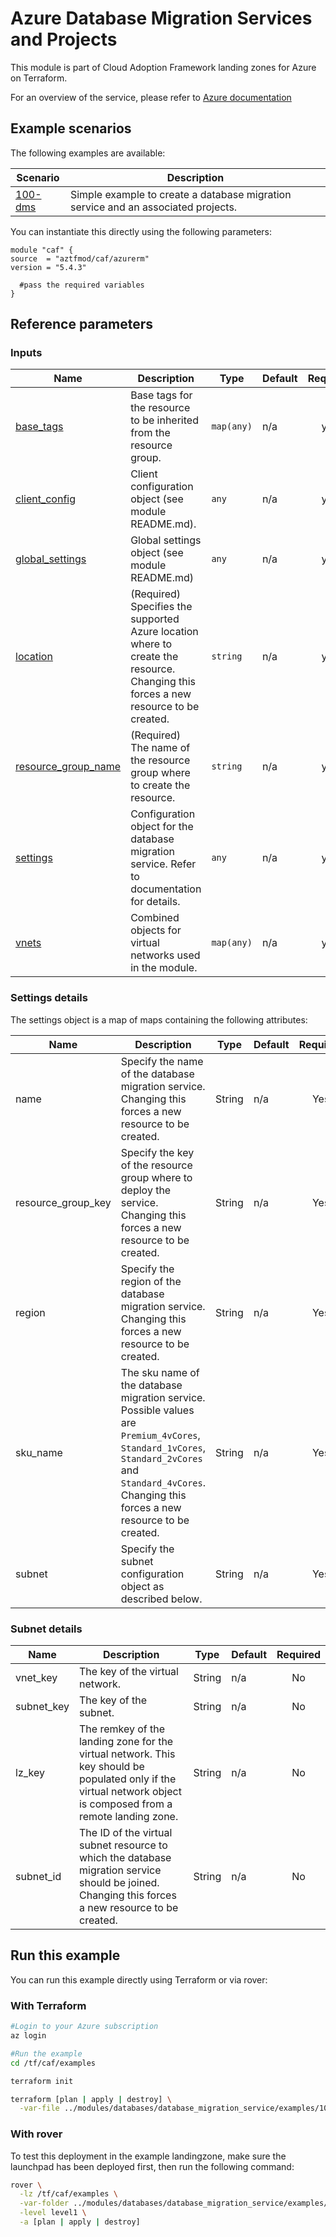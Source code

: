# Azure Database Migration Services and Projects

This module is part of Cloud Adoption Framework landing zones for Azure on Terraform.

For an overview of the service, please refer to [Azure documentation](https://azure.microsoft.com/en-us/services/database-migration/#overview)

## Example scenarios

The following examples are available:

| Scenario                                                     | Description                                                  |
| ------------------------------------------------------------ | ------------------------------------------------------------ |
| [100-dms](./examples/database_migration_services)     | Simple example to create a database migration service and an associated projects. |

You can instantiate this directly using the following parameters:

```hcl
module "caf" {
source  = "aztfmod/caf/azurerm"
version = "5.4.3"

  #pass the required variables
}
```

## Reference parameters

<!-- BEGINNING OF PRE-COMMIT-TERRAFORM DOCS HOOK -->
### Inputs

| Name | Description | Type | Default | Required |
|------|-------------|------|---------|:--------:|
| <a name="input_base_tags"></a> [base\_tags](#input\_base\_tags) | Base tags for the resource to be inherited from the resource group. | `map(any)` | n/a | yes |
| <a name="input_client_config"></a> [client\_config](#input\_client\_config) | Client configuration object (see module README.md). | `any` | n/a | yes |
| <a name="input_global_settings"></a> [global\_settings](#input\_global\_settings) | Global settings object (see module README.md) | `any` | n/a | yes |
| <a name="input_location"></a> [location](#input\_location) | (Required) Specifies the supported Azure location where to create the resource. Changing this forces a new resource to be created. | `string` | n/a | yes |
| <a name="input_resource_group_name"></a> [resource\_group\_name](#input\_resource\_group\_name) | (Required) The name of the resource group where to create the resource. | `string` | n/a | yes |
| <a name="input_settings"></a> [settings](#input\_settings) | Configuration object for the database migration service. Refer to documentation for details. | `any` | n/a | yes |
| <a name="input_vnets"></a> [vnets](#input\_vnets) | Combined objects for virtual networks used in the module. | `map(any)` | n/a | yes |
<!-- END OF PRE-COMMIT-TERRAFORM DOCS HOOK -->

### Settings details

The settings object is a map of maps containing the following attributes:

| Name | Description | Type | Default | Required |
|------|-------------|------|---------|:--------:|
| name | Specify the name of the database migration service. Changing this forces a new resource to be created. | String | n/a | Yes |
| resource_group_key | Specify the key of the resource group where to deploy the service. Changing this forces a new resource to be created. | String | n/a | Yes |
| region | Specify the region of the database migration service. Changing this forces a new resource to be created. | String | n/a | Yes |
| sku_name | The sku name of the database migration service. Possible values are ```Premium_4vCores```, ```Standard_1vCores```, ```Standard_2vCores``` and ```Standard_4vCores```. Changing this forces a new resource to be created. | String | n/a | Yes |
| subnet | Specify the subnet configuration object as described below. | String | n/a | Yes |

### Subnet details

| Name | Description | Type | Default | Required |
|------|-------------|------|---------|:--------:|
| vnet_key | The key of the virtual network. | String | n/a | No |
| subnet_key | The key of the subnet. | String | n/a | No |
| lz_key | The remkey of the landing zone for the virtual network. This key should be populated only if the virtual network object is composed from a remote landing zone. | String | n/a | No |
| subnet_id | The ID of the virtual subnet resource to which the database migration service should be joined. Changing this forces a new resource to be created. | String | n/a | No |


## Run this example

You can run this example directly using Terraform or via rover:

### With Terraform

```bash
#Login to your Azure subscription
az login

#Run the example
cd /tf/caf/examples

terraform init

terraform [plan | apply | destroy] \
  -var-file ../modules/databases/database_migration_service/examples/100-dms/configuration.tfvars
```

### With rover

To test this deployment in the example landingzone, make sure the launchpad has been deployed first, then run the following command:

```bash
rover \
  -lz /tf/caf/examples \
  -var-folder ../modules/databases/database_migration_service/examples/100-dms \
  -level level1 \
  -a [plan | apply | destroy]
```